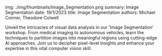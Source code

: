 img: ./img/thumbnails/Image_Segmentation.png
summary: Image Segmentation
date: 19/1/2023
title: Image Segmentation
authors: Michael Conner, Theodore Colwell

Unveil the intricacies of visual data analysis in our 'Image Segmentation' workshop. From medical imaging to autonomous vehicles, learn the techniques to partition images into meaningful regions using cutting-edge AI approaches. Join us to decipher pixel-level insights and enhance your expertise in this vital computer vision skill.